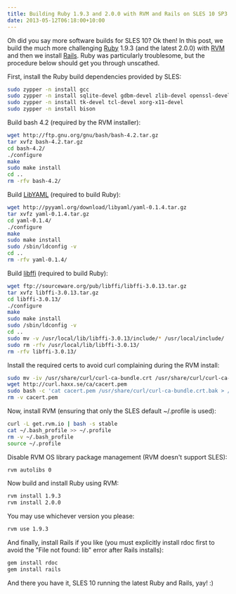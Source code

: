 ```yaml
---
title: Building Ruby 1.9.3 and 2.0.0 with RVM and Rails on SLES 10 SP3
date: 2013-05-12T06:18:00+10:00
---
```


Oh did you say more software builds for SLES 10?  Ok then!  In this post, we
build the much more challenging [Ruby](http://www.ruby-lang.org/en/) 1.9.3
(and the latest 2.0.0) with [RVM](https://rvm.io/) and then we install
[Rails](http://rubyonrails.org/).  Ruby was particularly troublesome, but the
procedure below should get you through unscathed.

First, install the Ruby build dependencies provided by SLES:

```bash
sudo zypper -n install gcc
sudo zypper -n install sqlite-devel gdbm-devel zlib-devel openssl-devel ncurses-devel readline-devel
sudo zypper -n install tk-devel tcl-devel xorg-x11-devel
sudo zypper -n install bison
```

Build bash 4.2 (required by the RVM installer):

```bash
wget http://ftp.gnu.org/gnu/bash/bash-4.2.tar.gz
tar xvfz bash-4.2.tar.gz
cd bash-4.2/
./configure
make
sudo make install
cd ..
rm -rfv bash-4.2/
```

Build [LibYAML](http://pyyaml.org/wiki/LibYAML) (required to build Ruby):

```bash
wget http://pyyaml.org/download/libyaml/yaml-0.1.4.tar.gz
tar xvfz yaml-0.1.4.tar.gz
cd yaml-0.1.4/
./configure
make
sudo make install
sudo /sbin/ldconfig -v
cd ..
rm -rfv yaml-0.1.4/
```

Build [libffi](http://sourceware.org/libffi/) (required to build Ruby):

```bash
wget ftp://sourceware.org/pub/libffi/libffi-3.0.13.tar.gz
tar xvfz libffi-3.0.13.tar.gz
cd libffi-3.0.13/
./configure
make
sudo make install
sudo /sbin/ldconfig -v
cd ..
sudo mv -v /usr/local/lib/libffi-3.0.13/include/* /usr/local/include/
sudo rm -rfv /usr/local/lib/libffi-3.0.13/
rm -rfv libffi-3.0.13/
```

Install the required certs to avoid curl complaining during the RVM install:

```bash
sudo mv -iv /usr/share/curl/curl-ca-bundle.crt /usr/share/curl/curl-ca-bundle.crt.bak
wget http://curl.haxx.se/ca/cacert.pem
sudo bash -c 'cat cacert.pem /usr/share/curl/curl-ca-bundle.crt.bak > /usr/share/curl/curl-ca-bundle.crt'
rm -v cacert.pem
```

Now, install RVM (ensuring that only the SLES default ~/.profile is used):

```bash
curl -L get.rvm.io | bash -s stable
cat ~/.bash_profile >> ~/.profile
rm -v ~/.bash_profile
source ~/.profile
```

Disable RVM OS library package management (RVM doesn't support SLES):

```bash
rvm autolibs 0
```

Now build and install Ruby using RVM:

```bash
rvm install 1.9.3
rvm install 2.0.0
```

You may use whichever version you please:

```bash
rvm use 1.9.3
```

And finally, install Rails if you like (you must explicitly install rdoc first
to avoid the "File not found: lib" error after Rails installs):

```bash
gem install rdoc
gem install rails
```

And there you have it, SLES 10 running the latest Ruby and Rails, yay! :)
